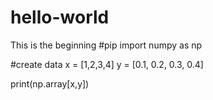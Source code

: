 # hello-world
This is the beginning
#pip import numpy as np

#create data
x = [1,2,3,4]
y = [0.1, 0.2, 0.3, 0.4]

print(np.array[x,y])


